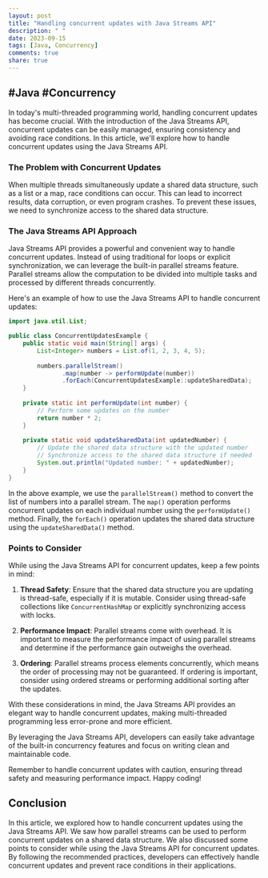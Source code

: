 ```yaml
---
layout: post
title: "Handling concurrent updates with Java Streams API"
description: " "
date: 2023-09-15
tags: [Java, Concurrency]
comments: true
share: true
---
```

## #Java #Concurrency

In today's multi-threaded programming world, handling concurrent updates has become crucial. With the introduction of the Java Streams API, concurrent updates can be easily managed, ensuring consistency and avoiding race conditions. In this article, we'll explore how to handle concurrent updates using the Java Streams API.

### The Problem with Concurrent Updates
When multiple threads simultaneously update a shared data structure, such as a list or a map, race conditions can occur. This can lead to incorrect results, data corruption, or even program crashes. To prevent these issues, we need to synchronize access to the shared data structure.

### The Java Streams API Approach
Java Streams API provides a powerful and convenient way to handle concurrent updates. Instead of using traditional for loops or explicit synchronization, we can leverage the built-in parallel streams feature. Parallel streams allow the computation to be divided into multiple tasks and processed by different threads concurrently.

Here's an example of how to use the Java Streams API to handle concurrent updates:

```java
import java.util.List;

public class ConcurrentUpdatesExample {
    public static void main(String[] args) {
        List<Integer> numbers = List.of(1, 2, 3, 4, 5);
        
        numbers.parallelStream()
               .map(number -> performUpdate(number))
               .forEach(ConcurrentUpdatesExample::updateSharedData);
    }
    
    private static int performUpdate(int number) {
        // Perform some updates on the number
        return number * 2;
    }
    
    private static void updateSharedData(int updatedNumber) {
        // Update the shared data structure with the updated number
        // Synchronize access to the shared data structure if needed
        System.out.println("Updated number: " + updatedNumber);
    }
}
```

In the above example, we use the `parallelStream()` method to convert the list of numbers into a parallel stream. The `map()` operation performs concurrent updates on each individual number using the `performUpdate()` method. Finally, the `forEach()` operation updates the shared data structure using the `updateSharedData()` method.

### Points to Consider
While using the Java Streams API for concurrent updates, keep a few points in mind:

1. **Thread Safety**: Ensure that the shared data structure you are updating is thread-safe, especially if it is mutable. Consider using thread-safe collections like `ConcurrentHashMap` or explicitly synchronizing access with locks.

2. **Performance Impact**: Parallel streams come with overhead. It is important to measure the performance impact of using parallel streams and determine if the performance gain outweighs the overhead.

3. **Ordering**: Parallel streams process elements concurrently, which means the order of processing may not be guaranteed. If ordering is important, consider using ordered streams or performing additional sorting after the updates.

With these considerations in mind, the Java Streams API provides an elegant way to handle concurrent updates, making multi-threaded programming less error-prone and more efficient.

By leveraging the Java Streams API, developers can easily take advantage of the built-in concurrency features and focus on writing clean and maintainable code.

Remember to handle concurrent updates with caution, ensuring thread safety and measuring performance impact. Happy coding!

## Conclusion
In this article, we explored how to handle concurrent updates using the Java Streams API. We saw how parallel streams can be used to perform concurrent updates on a shared data structure. We also discussed some points to consider while using the Java Streams API for concurrent updates. By following the recommended practices, developers can effectively handle concurrent updates and prevent race conditions in their applications.